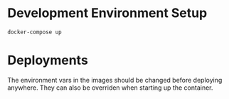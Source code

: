 # Development Environment Setup

```docker-compose up```

# Deployments

The environment vars in the images should be changed before deploying anywhere. 
They can also be overriden when starting up the container.